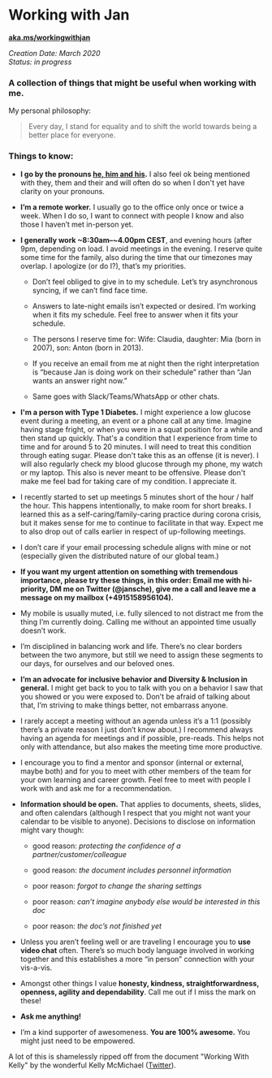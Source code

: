 # Working with Jan

**[aka.ms/workingwithjan](http://aka.ms/workingwithjan)**

*Creation Date: March 2020*  
*Status: in progress*  

### A collection of things that might be useful when working with me.  

My personal philosophy: 
 > Every day, I stand for equality and to shift the world towards being a better place for everyone.  


### Things to know:

 - **I go by the pronouns [he, him and his](https://www.mypronouns.org/he-him).** I also feel ok being mentioned with they, them and their and will often do so when I don't yet have clarity on your pronouns.  
 
 - **I’m a remote worker.** I usually go to the office only once or twice a week. When I do so, I want to connect with people I know and also those I haven’t met in-person yet. 

 - **I generally work ~8:30am–~4.00pm CEST**, and evening hours (after 9pm, depending on load. I avoid meetings in the evening. I reserve quite some time for the family, also during the time that our timezones may overlap. I apologize (or do I?), that’s my priorities. 

   - Don’t feel obliged to give in to my schedule. Let’s try asynchronous syncing, if we can’t find face time. 

   - Answers to late-night emails isn’t expected or desired. I’m working when it fits my schedule. Feel free to answer when it fits your schedule. 

   - The persons I reserve time for: Wife: Claudia, daughter: Mia (born in 2007), son: Anton (born in 2013).  

   - If you receive an email from me at night then the right interpretation is “because Jan is doing work on their schedule” rather than “Jan wants an answer right now.” 

   - Same goes with Slack/Teams/WhatsApp or other chats. 

- **I'm a person with Type 1 Diabetes.** I might experience a low glucose event during a meeting, an event or a phone call at any time. Imagine having stage fright, or when you were in a squat position for a while and then stand up quickly. That's a condition that I experience from time to time and for around 5 to 20 minutes. I will need to treat this condition through eating sugar. Please don't take this as an offense (it is never). I will also regularly check my blood glucose through my phone, my watch or my laptop. This also is never meant to be offensive. Please don't make me feel bad for taking care of my condition. I appreciate it.  

- I recently started to set up meetings 5 minutes short of the hour / half the hour. This happens intentionally, to make room for short breaks. I learned this as a self-caring/family-caring practice during corona crisis, but it makes sense for me to continue to facilitate in that way. Expect me to also drop out of calls earlier in respect of up-following meetings.   

 - I don’t care if your email processing schedule aligns with mine or not (especially given the distributed nature of our global team.) 

 - **If you want my urgent attention on something with tremendous importance, please try these things, in this order: Email me with hi-priority, DM me on Twitter (@jansche), give me a call and leave me a message on my mailbox (+4915158956104).** 

 - My mobile is usually muted, i.e. fully silenced to not distract me from the thing I’m currently doing. Calling me without an appointed time usually doesn’t work. 

 - I’m disciplined in balancing work and life. There’s no clear borders between the two anymore, but still we need to assign these segments to our days, for ourselves and our beloved ones. 

 - **I’m an advocate for inclusive behavior and Diversity & Inclusion in general.** I might get back to you to talk with you on a behavior I saw that you showed or you were exposed to. Don’t be afraid of talking about that, I’m striving to make things better, not embarrass anyone. 

 - I rarely accept a meeting without an agenda unless it’s a 1:1 (possibly there’s a private reason I just don’t know about.) I recommend always having an agenda for meetings and if possible, pre-reads. This helps not only with attendance, but also makes the meeting time more productive.  

 - I encourage you to find a mentor and sponsor (internal or external, maybe both) and for you to meet with other members of the team for your own learning and career growth. Feel free to meet with people I work with and ask me for a recommendation.  

 - **Information should be open.** That applies to documents, sheets, slides, and often calendars (although I respect that you might not want your calendar to be visible to anyone). Decisions to disclose on information might vary though:  

   - good reason: *protecting the confidence of a partner/customer/colleague* 

   - good reason: *the document includes personnel information* 

   - poor reason: *forgot to change the sharing settings* 

   - poor reason: *can’t imagine anybody else would be interested in this doc* 

   - poor reason: *the doc’s not finished yet* 

 - Unless you aren’t feeling well or are traveling I encourage you to **use video chat** often. There’s so much body language involved in working together and this establishes a more “in person” connection with your vis-a-vis.  

 - Amongst other things I value **honesty, kindness, straightforwardness, openness, agility and dependability**. Call me out if I miss the mark on these!  

 - **Ask me anything!**  

 - I’m a kind supporter of awesomeness. **You are 100% awesome.** You might just need to be empowered. 

A lot of this is shamelessly ripped off from the document "Working With Kelly" by the wonderful Kelly McMichael ([Twitter](http://twitter.com/kellyshalk)).
